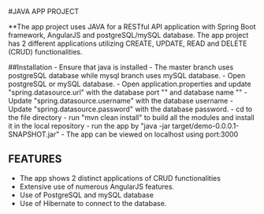 #JAVA APP PROJECT

**The app project uses JAVA for a RESTful API application with Spring Boot framework, AngularJS and postgreSQL/mySQL database. The app project has 2 different applications utilizing CREATE, UPDATE, READ and DELETE (CRUD) functionalities. 

##Installation
    - Ensure that java is installed
    - The master branch uses postgreSQL database while mysql branch uses mySQL database.
    - Open postgreSQL or mySQL database.
    - Open application.properties and update "spring.datasource.url" with the database port "<port>" and database name "<db>"
    - Update "spring.datasource.username" with the database username
    - Update "spring.datasource.password" with the database password.
    - cd to the file directory 
    - run "mvn clean install" to build all the modules and install it in the local repository
    - run the app by "java -jar target/demo-0.0.0.1-SNAPSHOT.jar"
    - The app can be viewed on localhost using port:3000


## FEATURES

- The app shows 2 distinct applications of CRUD functionalities
- Extensive use of numerous AngularJS features.
- Use of PostgreSQL and mySQL database
- Use of Hibernate to connect to the database.



